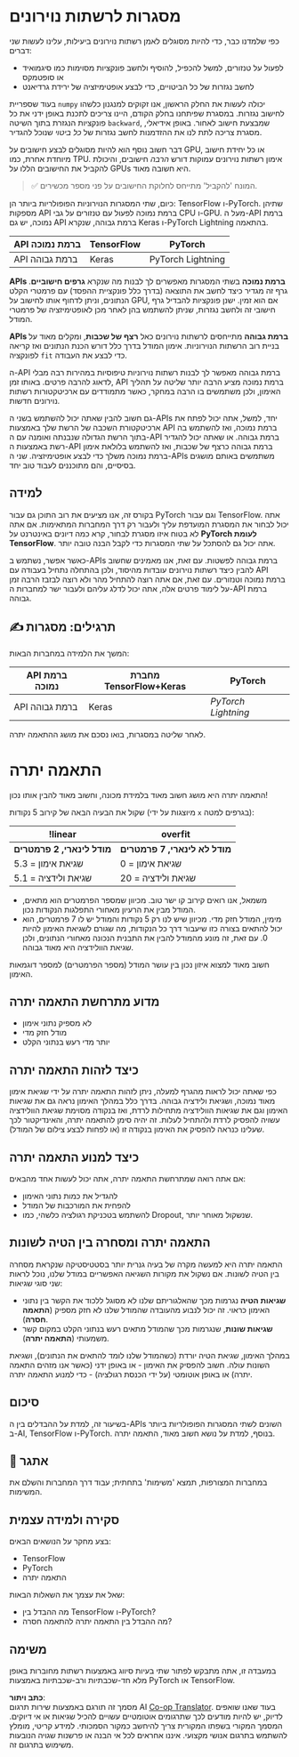 <!--
CO_OP_TRANSLATOR_METADATA:
{
  "original_hash": "b5466bcedc3c75aa35476270362f626a",
  "translation_date": "2025-05-20T02:02:33+00:00",
  "source_file": "15-rag-and-vector-databases/data/frameworks.md",
  "language_code": "he"
}
-->
# מסגרות לרשתות נוירונים

כפי שלמדנו כבר, כדי להיות מסוגלים לאמן רשתות נוירונים ביעילות, עלינו לעשות שני דברים:

* לפעול על טנזורים, למשל להכפיל, להוסיף ולחשב פונקציות מסוימות כמו סיגמואיד או סופטמקס
* לחשב נגזרות של כל הביטויים, כדי לבצע אופטימיזציה של ירידת גרדיאנט

בעוד שספריית `numpy` יכולה לעשות את החלק הראשון, אנו זקוקים למנגנון כלשהו לחישוב נגזרות. במסגרת שפיתחנו בחלק הקודם, היינו צריכים לתכנת באופן ידני את כל פונקציות הנגזרת בתוך השיטה `backward`, שמבצעת חישוב לאחור. באופן אידיאלי, מסגרת צריכה לתת לנו את ההזדמנות לחשב נגזרות של *כל ביטוי* שנוכל להגדיר.

דבר חשוב נוסף הוא להיות מסוגלים לבצע חישובים על GPU, או כל יחידת חישוב מיוחדת אחרת, כמו TPU. אימון רשתות נוירונים עמוקות דורש *הרבה* חישובים, והיכולת להקביל את החישובים הללו על GPUs היא חשובה מאוד.

> ✅ המונח 'להקביל' מתייחס לחלוקת החישובים על פני מספר מכשירים.

כיום, שתי המסגרות הנוירוניות הפופולריות ביותר הן: TensorFlow ו-PyTorch. שתיהן מספקות API ברמת נמוכה לפעול עם טנזורים על גבי CPU ו-GPU. מעל ה-API ברמת נמוכה, יש גם API ברמת גבוהה, שנקרא Keras ו-PyTorch Lightning בהתאמה.

API ברמת נמוכה | TensorFlow| PyTorch
--------------|-------------------------------------|--------------------------------
API ברמת גבוהה| Keras| PyTorch Lightning

**APIs ברמת נמוכה** בשתי המסגרות מאפשרים לך לבנות מה שנקרא **גרפים חישוביים**. גרף זה מגדיר כיצד לחשב את התוצאה (בדרך כלל פונקציית ההפסד) עם פרמטרי הקלט הנתונים, וניתן לדחוף אותו לחישוב על GPU, אם הוא זמין. ישנן פונקציות להבדיל גרף חישובי זה ולחשב נגזרות, שניתן להשתמש בהן לאחר מכן לאופטימיזציה של פרמטרי המודל.

**APIs ברמת גבוהה** מתייחסים לרשתות נוירונים כאל **רצף של שכבות**, ומקלים מאוד על בניית רוב הרשתות הנוירוניות. אימון המודל בדרך כלל דורש הכנת הנתונים ואז קריאה לפונקציה `fit` כדי לבצע את העבודה.

ה-API ברמת גבוהה מאפשר לך לבנות רשתות נוירוניות טיפוסיות במהירות רבה מבלי לדאוג להרבה פרטים. באותו זמן, API ברמת נמוכה מציע הרבה יותר שליטה על תהליך האימון, ולכן משתמשים בו הרבה במחקר, כאשר מתמודדים עם ארכיטקטורות רשתות נוירונים חדשות.

גם חשוב להבין שאתה יכול להשתמש בשני ה-APIs יחד, למשל, אתה יכול לפתח את ארכיטקטורת השכבה של הרשת שלך באמצעות API ברמת נמוכה, ואז להשתמש בה בתוך הרשת הגדולה שנבנתה ואומנה עם ה-API ברמת גבוהה. או שאתה יכול להגדיר רשת באמצעות ה-API ברמת גבוהה כרצף של שכבות, ואז להשתמש בלולאת אימון ברמת נמוכה משלך כדי לבצע אופטימיזציה. שני ה-APIs משתמשים באותם מושגים בסיסיים, והם מתוכננים לעבוד טוב יחד.

## למידה

בקורס זה, אנו מציעים את רוב התוכן גם עבור PyTorch וגם עבור TensorFlow. אתה יכול לבחור את המסגרת המועדפת עליך ולעבור רק דרך המחברות המתאימות. אם אתה לא בטוח איזו מסגרת לבחור, קרא כמה דיונים באינטרנט על **PyTorch לעומת TensorFlow**. אתה יכול גם להסתכל על שתי המסגרות כדי לקבל הבנה טובה יותר.

כאשר אפשר, נשתמש ב-APIs ברמת גבוהה לפשטות. עם זאת, אנו מאמינים שחשוב להבין כיצד רשתות נוירונים עובדות מהיסוד, ולכן בהתחלה נתחיל בעבודה עם API ברמת נמוכה וטנזורים. עם זאת, אם אתה רוצה להתחיל מהר ולא רוצה לבזבז הרבה זמן על לימוד פרטים אלה, אתה יכול לדלג עליהם ולעבור ישר למחברות ה-API ברמת גבוהה.

## ✍️ תרגילים: מסגרות

המשך את הלמידה במחברות הבאות:

API ברמת נמוכה | מחברת TensorFlow+Keras | PyTorch
--------------|-------------------------------------|--------------------------------
API ברמת גבוהה| Keras | *PyTorch Lightning*

לאחר שליטה במסגרות, בואו נסכם את מושג ההתאמה יתרה.

# התאמה יתרה

התאמה יתרה היא מושג חשוב מאוד בלמידת מכונה, וחשוב מאוד להבין אותו נכון!

שקול את הבעיה הבאה של קירוב 5 נקודות (מיוצגות על ידי `x` בגרפים למטה):

!linear | overfit
-------------------------|--------------------------
**מודל לינארי, 2 פרמטרים** | **מודל לא לינארי, 7 פרמטרים**
שגיאת אימון = 5.3 | שגיאת אימון = 0
שגיאת ולידציה = 5.1 | שגיאת ולידציה = 20

* משמאל, אנו רואים קירוב קו ישר טוב. מכיוון שמספר הפרמטרים הוא מתאים, המודל מבין את הרעיון מאחורי התפלגות הנקודות נכון.
* מימין, המודל חזק מדי. מכיוון שיש לנו רק 5 נקודות והמודל יש לו 7 פרמטרים, הוא יכול להתאים בצורה כזו שיעבור דרך כל הנקודות, מה שגורם לשגיאת האימון להיות 0. עם זאת, זה מונע מהמודל להבין את התבנית הנכונה מאחורי הנתונים, ולכן שגיאת הוולידציה היא מאוד גבוהה.

חשוב מאוד למצוא איזון נכון בין עושר המודל (מספר הפרמטרים) למספר דוגמאות האימון.

## מדוע מתרחשת התאמה יתרה

  * לא מספיק נתוני אימון
  * מודל חזק מדי
  * יותר מדי רעש בנתוני הקלט

## כיצד לזהות התאמה יתרה

כפי שאתה יכול לראות מהגרף למעלה, ניתן לזהות התאמה יתרה על ידי שגיאת אימון מאוד נמוכה, ושגיאת ולידציה גבוהה. בדרך כלל במהלך האימון נראה גם את שגיאות האימון וגם את שגיאות הוולידציה מתחילות לרדת, ואז בנקודה מסוימת שגיאת הוולידציה עשויה להפסיק לרדת ולהתחיל לעלות. זה יהיה סימן להתאמה יתרה, והאינדיקטור לכך שעלינו כנראה להפסיק את האימון בנקודה זו (או לפחות לבצע צילום של המודל).

## כיצד למנוע התאמה יתרה

אם אתה רואה שמתרחשת התאמה יתרה, אתה יכול לעשות אחד מהבאים:

 * להגדיל את כמות נתוני האימון
 * להפחית את המורכבות של המודל
 * להשתמש בטכניקת רגולציה כלשהי, כמו Dropout, שנשקול מאוחר יותר.

## התאמה יתרה ומסחרה בין הטיה לשונות

התאמה יתרה היא למעשה מקרה של בעיה גנרית יותר בסטטיסטיקה שנקראת מסחרה בין הטיה לשונות. אם נשקול את מקורות השגיאה האפשריים במודל שלנו, נוכל לראות שני סוגי שגיאות:

* **שגיאות הטיה** נגרמות מכך שהאלגוריתם שלנו לא מסוגל ללכוד את הקשר בין נתוני האימון כראוי. זה יכול לנבוע מהעובדה שהמודל שלנו לא חזק מספיק (**התאמה חסרה**).
* **שגיאות שונות**, שנגרמות מכך שהמודל מתאים רעש בנתוני הקלט במקום קשר משמעותי (**התאמה יתרה**).

במהלך האימון, שגיאת הטיה יורדת (כשהמודל שלנו לומד להתאים את הנתונים), ושגיאת השונות עולה. חשוב להפסיק את האימון - או באופן ידני (כאשר אנו מזהים התאמה יתרה) או באופן אוטומטי (על ידי הכנסת רגולציה) - כדי למנוע התאמה יתרה.

## סיכום

בשיעור זה, למדת על ההבדלים בין ה-APIs השונים לשתי המסגרות הפופולריות ביותר ב-AI, TensorFlow ו-PyTorch. בנוסף, למדת על נושא חשוב מאוד, התאמה יתרה.

## 🚀 אתגר

במחברות המצורפות, תמצא 'משימות' בתחתית; עבוד דרך המחברות והשלם את המשימות.

## סקירה ולמידה עצמית

בצע מחקר על הנושאים הבאים:

- TensorFlow
- PyTorch
- התאמה יתרה

שאל את עצמך את השאלות הבאות:

- מה ההבדל בין TensorFlow ו-PyTorch?
- מה ההבדל בין התאמה יתרה להתאמה חסרה?

## משימה

במעבדה זו, אתה מתבקש לפתור שתי בעיות סיווג באמצעות רשתות מחוברות באופן מלא חד-שכבתיות ורב-שכבתיות באמצעות PyTorch או TensorFlow.

**כתב ויתור**:  
מסמך זה תורגם באמצעות שירות תרגום AI [Co-op Translator](https://github.com/Azure/co-op-translator). בעוד שאנו שואפים לדיוק, יש להיות מודעים לכך שתרגומים אוטומטיים עשויים להכיל שגיאות או אי דיוקים. המסמך המקורי בשפתו המקורית צריך להיחשב כמקור הסמכותי. למידע קריטי, מומלץ להשתמש בתרגום אנושי מקצועי. איננו אחראים לכל אי הבנה או פרשנות שגויה הנובעות משימוש בתרגום זה.